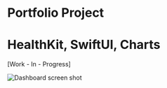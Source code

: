 Portfolio Project
=================

# HealthKit, SwiftUI, Charts

[Work - In - Progress]

![Dashboard screen shot](images/hk-dashboard-002.gif)